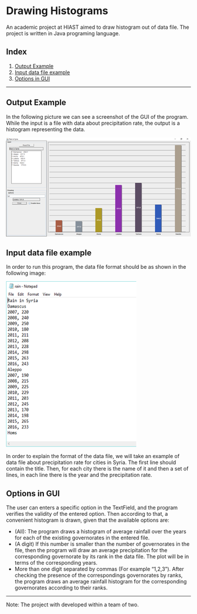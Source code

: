 # Drawing Histograms
An academic project at HIAST aimed to draw histogram out of data file. The project is written in Java programing language.

## Index
1. [Output Example](#output-example)
2. [Input data file example](#input-data-file-example)
3. [Options in GUI](#options-in-gui)

---

## Output Example
In the following picture we can see a screenshot of the GUI of the program. While the input is a file with data about precipitation rate, the output is a histogram representing the data.

![alt text](https://github.com/Nemat-Allah-Aloush/Drawing-Histograms/blob/main/imgs/GUI_example.png " GUI example")


## Input data file example
In order to run this program, the data file format should be as shown in the following image:

![alt text](https://github.com/Nemat-Allah-Aloush/Drawing-Histograms/blob/main/imgs/File_Format.png " File Format")

In order to explain the format of the data file, we will take an example of data file about precipitation rate for cities in Syria.
The first line should  contain the title. Then, for each city there is the name of it and then a set of lines, in each line there is the year and the precipitation rate.

## Options in GUI
The user can enters a specific option in the TextField, and the program verifies the validity of the entered option. Then according to that, a convenient histogram is drawn, given that the available options are:
- (All): The program draws a histogram of average rainfall over the years for each of the existing governorates in the entered file.
- (A digit) If this number is smaller than the number of governorates in the file, then the program will draw an average precipitation for the corresponding governorate by its rank in the data file. The plot will be in terms of the corresponding years.
- More than one digit separated by commas (For example “1,2,3”). After checking the presence of the correspondings governorates by ranks, the program draws 
an average rainfall histogram for the corresponding governorates according to their ranks.


---

Note: The project with developed within a team of two.

